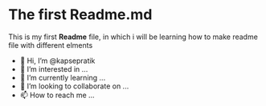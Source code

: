 # The first Readme.md

This is my first **Readme** file, 
in which i will be learning how to make readme file with different elments 

- 👋 Hi, I’m @kapsepratik
- 👀 I’m interested in ...
- 🌱 I’m currently learning ...
- 💞️ I’m looking to collaborate on ...
- 📫 How to reach me ...

<!---
kapsepratik/kapsepratik is a ✨ special ✨ repository because its `README.md` (this file) appears on your GitHub profile.
You can click the Preview link to take a look at your changes.
--->
